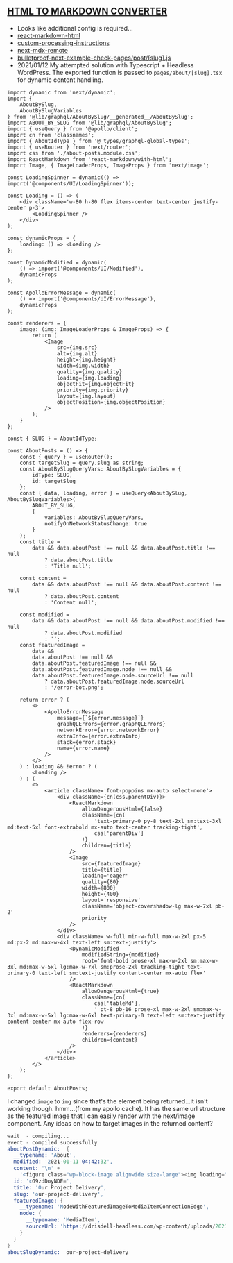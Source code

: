 ## [HTML TO MARKDOWN CONVERTER](https://domchristie.github.io/turndown/)

- Looks like additional config is required...
- [react-markdown-html](https://reposhub.com/react/miscellaneous/rexxars-react-markdown.html)
- [custom-processing-instructions](https://github.com/aknuds1/html-to-react#with-custom-processing-instructions)
- [next-mdx-remote](https://github.com/hashicorp/next-mdx-remote)
- [bulletproof-next-example-check-pages/post/[slug].js](https://github.com/arunoda/bulletproof-next-app/blob/using-dynamic-imports-final/pages/post/%5Bslug%5D.js)
- 2021/01/12
  My attempted solution with Typescript + Headless WordPress. The exported function is passed to `pages/about/[slug].tsx` for dynamic content handling.

```tsx
import dynamic from 'next/dynamic';
import {
	AboutBySlug,
	AboutBySlugVariables
} from '@lib/graphql/AboutBySlug/__generated__/AboutBySlug';
import ABOUT_BY_SLUG from '@lib/graphql/AboutBySlug';
import { useQuery } from '@apollo/client';
import cn from 'classnames';
import { AboutIdType } from '@_types/graphql-global-types';
import { useRouter } from 'next/router';
import css from './about-posts.module.css';
import ReactMarkdown from 'react-markdown/with-html';
import Image, { ImageLoaderProps, ImageProps } from 'next/image';

const LoadingSpinner = dynamic(() => import('@components/UI/LoadingSpinner'));

const Loading = () => (
	<div className='w-80 h-80 flex items-center text-center justify-center p-3'>
		<LoadingSpinner />
	</div>
);

const dynamicProps = {
	loading: () => <Loading />
};

const DynamicModified = dynamic(
	() => import('@components/UI/Modified'),
	dynamicProps
);

const ApolloErrorMessage = dynamic(
	() => import('@components/UI/ErrorMessage'),
	dynamicProps
);

const renderers = {
	image: (img: ImageLoaderProps & ImageProps) => {
		return (
			<Image
				src={img.src}
				alt={img.alt}
				height={img.height}
				width={img.width}
				quality={img.quality}
				loading={img.loading}
				objectFit={img.objectFit}
				priority={img.priority}
				layout={img.layout}
				objectPosition={img.objectPosition}
			/>
		);
	}
};

const { SLUG } = AboutIdType;

const AboutPosts = () => {
	const { query } = useRouter();
	const targetSlug = query.slug as string;
	const AboutBySlugQueryVars: AboutBySlugVariables = {
		idType: SLUG,
		id: targetSlug
	};
	const { data, loading, error } = useQuery<AboutBySlug, AboutBySlugVariables>(
		ABOUT_BY_SLUG,
		{
			variables: AboutBySlugQueryVars,
			notifyOnNetworkStatusChange: true
		}
	);
	const title =
		data && data.aboutPost !== null && data.aboutPost.title !== null
			? data.aboutPost.title
			: 'Title null';

	const content =
		data && data.aboutPost !== null && data.aboutPost.content !== null
			? data.aboutPost.content
			: 'Content null';

	const modified =
		data && data.aboutPost !== null && data.aboutPost.modified !== null
			? data.aboutPost.modified
			: '';
	const featuredImage =
		data &&
		data.aboutPost !== null &&
		data.aboutPost.featuredImage !== null &&
		data.aboutPost.featuredImage.node !== null &&
		data.aboutPost.featuredImage.node.sourceUrl !== null
			? data.aboutPost.featuredImage.node.sourceUrl
			: '/error-bot.png';

	return error ? (
		<>
			<ApolloErrorMessage
				message={`${error.message}`}
				graphQLErrors={error.graphQLErrors}
				networkError={error.networkError}
				extraInfo={error.extraInfo}
				stack={error.stack}
				name={error.name}
			/>
		</>
	) : loading && !error ? (
		<Loading />
	) : (
		<>
			<article className='font-poppins mx-auto select-none'>
				<div className={cn(css.parentDiv)}>
					<ReactMarkdown
						allowDangerousHtml={false}
						className={cn(
							'text-primary-0 py-8 text-2xl sm:text-3xl md:text-5xl font-extrabold mx-auto text-center tracking-tight',
							css['parentDiv']
						)}
						children={title}
					/>
					<Image
						src={featuredImage}
						title={title}
						loading='eager'
						quality={80}
						width={800}
						height={400}
						layout='responsive'
						className='object-covershadow-lg max-w-7xl pb-2'
						priority
					/>
				</div>
				<div className='w-full min-w-full max-w-2xl px-5 md:px-2 md:max-w-4xl text-left sm:text-justify'>
					<DynamicModified
						modifiedString={modified}
						root='font-bold prose-xl max-w-2xl sm:max-w-3xl md:max-w-5xl lg:max-w-7xl sm:prose-2xl tracking-tight text-primary-0 text-left sm:text-justify content-center mx-auto flex'
					/>
					<ReactMarkdown
						allowDangerousHtml={true}
						className={cn(
							css['tableMd'],
							' pt-8 pb-16 prose-xl max-w-2xl sm:max-w-3xl md:max-w-5xl lg:max-w-6xl text-primary-0 text-left sm:text-justify content-center mx-auto flex-row'
						)}
						renderers={renderers}
						children={content}
					/>
				</div>
			</article>
		</>
	);
};

export default AboutPosts;
```

I changed `image` to `img` since that's the element being returned...it isn't working though. hmm...(from my apollo cache). It has the same url structure as the featured image that I can easily render with the next/image component. Any ideas on how to target images in the returned content?

```s
wait  - compiling...
event - compiled successfully
aboutPostDynamic:  {
  __typename: 'About',
  modified: '2021-01-11 04:42:32',
  content: '\n' +
    '<figure class="wp-block-image alignwide size-large"><img loading="lazy" width="1024" height="707" src="https://drisdell-headless.com/wp-content/uploads/2020/12/project-delivery-1024x707.png" alt="" class="wp-image-55" srcset="https://drisdell-headless.com/wp-content/uploads/2020/12/project-delivery-1024x707.png 1024w, https://drisdell-headless.com/wp-content/uploads/2020/12/project-delivery-300x207.png 300w, https://drisdell-headless.com/wp-content/uploads/2020/12/project-delivery-768x530.png 768w, https://drisdell-headless.com/wp-content/uploads/2020/12/project-delivery-1536x1061.png 1536w, https://drisdell-headless.com/wp-content/uploads/2020/12/project-delivery-1200x829.png 1200w, https://drisdell-headless.com/wp-content/uploads/2020/12/project-delivery.png 1875w" sizes="(max-width: 1024px) 100vw, 1024px" /><figcaption>HCM/WFM Workforce Project Delivery Model.</figcaption></figure>\n',
  id: 'cG9zdDoyNDE=',
  title: 'Our Project Delivery',
  slug: 'our-project-delivery',
  featuredImage: {
    __typename: 'NodeWithFeaturedImageToMediaItemConnectionEdge',
    node: {
      __typename: 'MediaItem',
      sourceUrl: 'https://drisdell-headless.com/wp-content/uploads/2021/01/tim-mossholder-n_iR0KmFSbk-unsplash-1.jpg'
    }
  }
}
aboutSlugDynamic:  our-project-delivery

```
